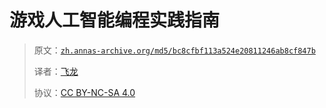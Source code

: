# 游戏人工智能编程实践指南

> 原文：[`zh.annas-archive.org/md5/bc8cfbf113a524e20811246ab8cf847b`](https://zh.annas-archive.org/md5/bc8cfbf113a524e20811246ab8cf847b)
> 
> 译者：[飞龙](https://github.com/wizardforcel)
> 
> 协议：[CC BY-NC-SA 4.0](http://creativecommons.org/licenses/by-nc-sa/4.0/)
